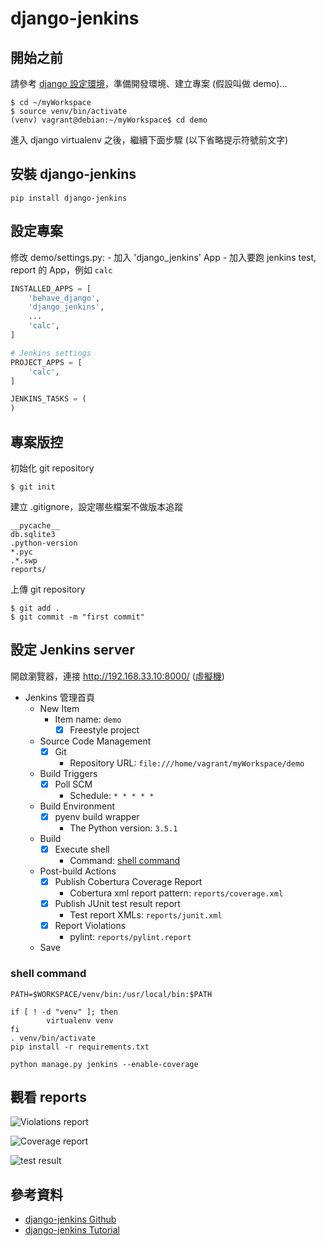 # django-jenkins

## 開始之前

請參考 [django 設定環境](django.md#設定環境)，準備開發環境、建立專案 (假設叫做 demo)...

```shell
$ cd ~/myWorkspace
$ source venv/bin/activate
(venv) vagrant@debian:~/myWorkspace$ cd demo
```
進入 django virtualenv 之後，繼續下面步驟 (以下省略提示符號前文字)

## 安裝 django-jenkins

```shell
pip install django-jenkins
```

## 設定專案

修改 demo/settings.py:
    - 加入 'django_jenkins' App
    - 加入要跑 jenkins test, report 的 App，例如 `calc`

```python
INSTALLED_APPS = [
    'behave_django',
    'django_jenkins',
    ...
    'calc',
]

# Jenkins settings
PROJECT_APPS = [
    'calc',
]

JENKINS_TASKS = (
)
```

## 專案版控

初始化 git repository
```shell
$ git init
```

建立 .gitignore，設定哪些檔案不做版本追蹤
```
__pycache__
db.sqlite3
.python-version
*.pyc
.*.swp
reports/
```

上傳 git repository
```shell
$ git add .
$ git commit -m "first commit"
```

## 設定 Jenkins server

開啟瀏覽器，連接 http://192.168.33.10:8000/ ([虛擬機](environment.md))

- Jenkins 管理首頁
    - New Item
        - Item name: `demo`
            - [x] Freestyle project
    - Source Code Management
        - [x] Git
            - Repository URL: `file:///home/vagrant/myWorkspace/demo`
    - Build Triggers
        - [x] Poll SCM
            - Schedule: `* * * * *`
    - Build Environment
        - [x] pyenv build wrapper
            - The Python version: `3.5.1`
    - Build
        - [x] Execute shell
            - Command: [shell command](#shell-command)
    - Post-build Actions
        - [x] Publish Cobertura Coverage Report
            - Cobertura xml report pattern: `reports/coverage.xml`
        - [x] Publish JUnit test result report
            - Test report XMLs: `reports/junit.xml`
        - [x] Report Violations
            - pylint: `reports/pylint.report`
    - Save 

### shell command
```
PATH=$WORKSPACE/venv/bin:/usr/local/bin:$PATH

if [ ! -d "venv" ]; then
        virtualenv venv
fi
. venv/bin/activate
pip install -r requirements.txt

python manage.py jenkins --enable-coverage
```

## 觀看 reports
![Violations report](https://sites.google.com/site/kmmbvnr/home/django-jenkins-tutorial/jenkins-5.png)

![Coverage report](https://sites.google.com/site/kmmbvnr/_/rsrc/1286971838502/home/django-hudson-tutorial/8_coverage_results.png)

![test result](https://sites.google.com/site/kmmbvnr/_/rsrc/1327390871674/home/django-jenkins-tutorial/jenkins-6.png)

## 參考資料

- [django-jenkins Github](https://github.com/kmmbvnr/django-jenkins) 
- [django-jenkins Tutorial](https://sites.google.com/site/kmmbvnr/home/django-jenkins-tutorial)
